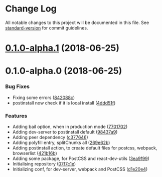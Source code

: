 # Change Log

All notable changes to this project will be documented in this file. See [standard-version](https://github.com/conventional-changelog/standard-version) for commit guidelines.

<a name="0.1.0-alpha.1"></a>
# [0.1.0-alpha.1](https://github.com/thc-tools/webpack-react/compare/v0.1.0-alpha.0...v0.1.0-alpha.1) (2018-06-25)



<a name="0.1.0-alpha.0"></a>
# 0.1.0-alpha.0 (2018-06-25)


### Bug Fixes

* Fixing some errors ([842088c](https://github.com/thc-tools/webpack-react/commit/842088c))
* postinstall now check if it is local install ([4ddd51f](https://github.com/thc-tools/webpack-react/commit/4ddd51f))


### Features

* Adding bail option, when in production mode ([7701702](https://github.com/thc-tools/webpack-react/commit/7701702))
* Adding dev-server to postinstall default ([98437a9](https://github.com/thc-tools/webpack-react/commit/98437a9))
* Adding peer dependency ([c377646](https://github.com/thc-tools/webpack-react/commit/c377646))
* Adding polyfill entry, splitChunks all ([269e62b](https://github.com/thc-tools/webpack-react/commit/269e62b))
* Adding postinstall action, to create default files for postcss, webpack, browserlist ([421b16b](https://github.com/thc-tools/webpack-react/commit/421b16b))
* Adding some package, for PostCSS and react-dev-utils ([3ea9f99](https://github.com/thc-tools/webpack-react/commit/3ea9f99))
* Initialising repository ([07f7c1e](https://github.com/thc-tools/webpack-react/commit/07f7c1e))
* Initializing conf, for dev-server, webpack and PostCSS ([d1e20e4](https://github.com/thc-tools/webpack-react/commit/d1e20e4))
